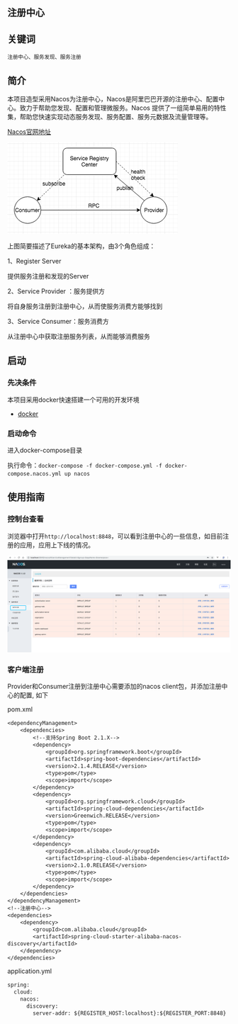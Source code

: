 注册中心
----------

## 关键词

`注册中心、服务发现、服务注册`

## 简介

本项目造型采用Nacos为注册中心，Nacos是阿里巴巴开源的注册中心、配置中心。致力于帮助您发现、配置和管理微服务。Nacos 提供了一组简单易用的特性集，帮助您快速实现动态服务发现、服务配置、服务元数据及流量管理等。

[Nacos官网地址](https://nacos.io/zh-cn/index.html)


![postman](register.png)

上图简要描述了Eureka的基本架构，由3个角色组成：

1、Register Server

提供服务注册和发现的Server

2、Service Provider ：服务提供方

将自身服务注册到注册中心，从而使服务消费方能够找到

3、Service Consumer：服务消费方

从注册中心中获取注册服务列表，从而能够消费服务

## 启动

### 先决条件

本项目采用docker快速搭建一个可用的开发环境

- [docker](https://www.docker.com)

### 启动命令

进入docker-compose目录

执行命令：`docker-compose -f docker-compose.yml -f docker-compose.nacos.yml up nacos`

## 使用指南

### 控制台查看

浏览器中打开`http://localhost:8848`，可以看到注册中心的一些信息，如目前注册的应用，应用上下线的情况。

![postman](register-nacos.png)


### 客户端注册

Provider和Consumer注册到注册中心需要添加的nacos client包，并添加注册中心的配置, 如下

pom.xml

```
<dependencyManagement>
    <dependencies>
        <!--支持Spring Boot 2.1.X-->
        <dependency>
            <groupId>org.springframework.boot</groupId>
            <artifactId>spring-boot-dependencies</artifactId>
            <version>2.1.4.RELEASE</version>
            <type>pom</type>
            <scope>import</scope>
        </dependency>
        <dependency>
            <groupId>org.springframework.cloud</groupId>
            <artifactId>spring-cloud-dependencies</artifactId>
            <version>Greenwich.RELEASE</version>
            <type>pom</type>
            <scope>import</scope>
        </dependency>
        <dependency>
            <groupId>com.alibaba.cloud</groupId>
            <artifactId>spring-cloud-alibaba-dependencies</artifactId>
            <version>2.1.0.RELEASE</version>
            <type>pom</type>
            <scope>import</scope>
        </dependency>
    </dependencies>
</dependencyManagement>
<!--注册中心-->
<dependencies>
    <dependency>
        <groupId>com.alibaba.cloud</groupId>
        <artifactId>spring-cloud-starter-alibaba-nacos-discovery</artifactId>
    </dependency>
</dependencies>
```

application.yml

```
spring:
  cloud:
    nacos:
      discovery:
        server-addr: ${REGISTER_HOST:localhost}:${REGISTER_PORT:8848}
```
